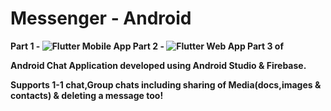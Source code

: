 # Messenger - Android

<B>Part 1 - ![Flutter Mobile App]()
   Part 2 - ![Flutter Web App]()
Part 3 of 

Android Chat Application developed using Android Studio & Firebase.

Supports 1-1 chat,Group chats including sharing of Media(docs,images & contacts) & deleting a message too!
